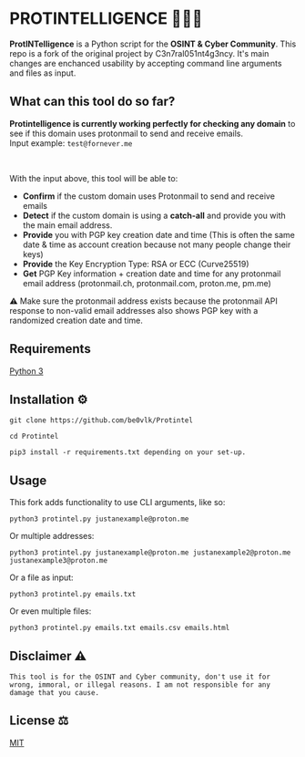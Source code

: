# PROTINTELLIGENCE 🕵🏻‍♂️
**ProtINTelligence** is a Python script for the **OSINT &amp; Cyber Community**. This repo is a fork of the original project by C3n7ral051nt4g3ncy. It's main changes are enchanced usability by accepting command line arguments and files as input.<br>


## What can this tool do so far? 
  
**Protintelligence is currently working perfectly for checking any domain** to see if this domain uses protonmail to send and receive emails.
<br>
Input example: ```test@fornever.me```
  
<br>
  
With the input above, this tool will be able to:
   - **Confirm** if the custom domain uses Protonmail to send and receive emails
   - **Detect** if the custom domain is using a **catch-all** and provide you with the main email address.
   - **Provide** you with PGP key creation date and time (This is often the same date & time as account creation because not many people change their keys)
   - **Provide** the Key Encryption Type: RSA	or ECC (Curve25519)
   - **Get** PGP Key information + creation date and time for any protonmail email address (protonmail.ch, protonmail.com, proton.me, pm.me)
  
  ⚠️ Make sure the protonmail address exists because the protonmail API response to non-valid email addresses also shows PGP key with a randomized creation date and time.
  
  
## Requirements
[Python 3](https://www.python.org/downloads/)<br>


## Installation ⚙️

```
git clone https://github.com/be0vlk/Protintel
```

```
cd Protintel
```

```
pip3 install -r requirements.txt depending on your set-up.
```

## Usage

This fork adds functionality to use CLI arguments, like so:
```
python3 protintel.py justanexample@proton.me
```

Or multiple addresses:

```
python3 protintel.py justanexample@proton.me justanexample2@proton.me justanexample3@proton.me
```

Or a file as input:

```
python3 protintel.py emails.txt
```

Or even multiple files:

```
python3 protintel.py emails.txt emails.csv emails.html
```

## Disclaimer ⚠️

`This tool is for the OSINT and Cyber community, don't use it for wrong, immoral, or illegal reasons. I am not responsible for any damage that you cause.`

## License ⚖️
[MIT](https://choosealicense.com/licenses/mit/)
